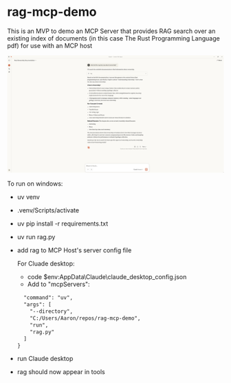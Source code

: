 # rag-mcp-demo
This is an MVP to demo an MCP Server that provides RAG search over an existing index of documents (in this case The Rust Programming Language pdf) for use with an MCP host

![Example of Claude Desktop using RAG MCP Server with question and answer](./claude-desktop-rag-mcp-demo.png)

To run on windows:
- uv venv
- .venv/Scripts/activate
- uv pip install -r requirements.txt
- uv run rag.py
- add rag to MCP Host's server config file

    For Cluade desktop:
    - code $env:AppData\Claude\claude_desktop_config.json
    - Add to "mcpServers":
    ```"rag": {
      "command": "uv",
      "args": [
        "--directory",
        "C:/Users/Aaron/repos/rag-mcp-demo",
        "run",
        "rag.py"
      ]
    }
- run Claude desktop
- rag should now appear in tools